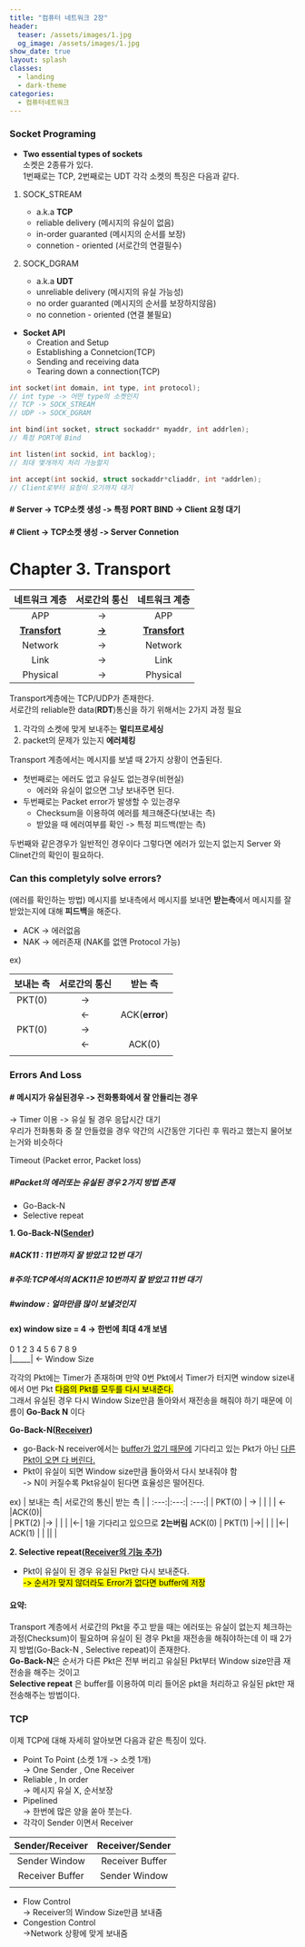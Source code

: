 ```yaml
---
title: "컴퓨터 네트워크 2장"
header:
  teaser: /assets/images/1.jpg
  og_image: /assets/images/1.jpg
show_date: true
layout: splash
classes:
  - landing
  - dark-theme
categories:
  - 컴퓨터네트워크
---      
```



### Socket Programing
- **Two essential types of sockets**  
소켓은 2종류가 있다.  
1번째로는 TCP, 2번째로는 UDT 각각 소켓의 특징은 다음과 같다.

1. SOCK_STREAM 
    - a.k.a **TCP**
    - reliable delivery (메시지의 유실이 없음)
    - in-order guaranted (메시지의 순서를 보장)
    - connetion - oriented (서로간의 연결필수)

2. SOCK_DGRAM
    - a.k.a **UDT**
    - unreliable delivery (메시지의 유실 가능성)
    - no order guaranted (메시지의 순서를 보장하지않음)
    - no connetion - oriented (연결 불필요)



- **Socket API**
    - Creation and Setup
    - Establishing a Connetcion(TCP)
    - Sending and receiving data
    - Tearing down a connection(TCP)

```c++
int socket(int domain, int type, int protocol);
// int type -> 어떤 type의 소켓인지 
// TCP -> SOCK_STREAM
// UDP -> SOCK_DGRAM

int bind(int socket, struct sockaddr* myaddr, int addrlen);
// 특정 PORT에 Bind

int listen(int sockid, int backlog);
// 최대 몇개까지 처리 가능할지

int accept(int sockid, struct sockaddr*cliaddr, int *addrlen);
// Client로부터 요청이 오기까지 대기
```

#### # Server -> TCP소켓 생성 -> 특정 PORT BIND -> Client 요청 대기
#### # Client -> TCP소켓 생성 -> Server Connetion


# **Chapter 3. Transport**

| 네트워크 계층 |  서로간의 통신|     네트워크 계층 |
| :---:|:---:| :---:|
| APP         |   ->       | APP |
|<u>**Transfort**</u>| <u>**->**</u>  |<u>**Transfort**</u>|  
| Network |-> |Network | 
| Link |->|   Link |
| Physical |->|   Physical |

Transport계층에는 TCP/UDP가 존재한다.  
서로간의 reliable한 data(**RDT**)통신을 하기 위해서는 2가지 과정 필요
1. 각각의 소켓에 맞게 보내주는 **멀티프로세싱**
2. packet의 문제가 있는지 **에러체킹**

Transport 계층에서는 메시지를 보낼 때 2가지 상황이 연출된다.  
- 첫번째로는 에러도 없고 유실도 없는경우(비현실)
    - 에러와 유실이 없으면 그냥 보내주면 된다.
- 두번째로는 Packet error가 발생할 수 있는경우
    - Checksum을 이용하여 에러를 체크해준다(보내는 측)
    - 받았을 때 에러여부를 확인 -> 특정 피드백(받는 측)

두번째와 같은경우가 일반적인 경우이다 그렇다면 에러가 있는지 없는지 Server 와 Clinet간의 확인이 필요하다.

### Can this completyly solve errors?
(에러를 확인하는 방법)
메시지를 보내측에서 메시지를 보내면 **받는측**에서 메시지를 잘 받았는지에 대해 **피드백**을 해준다.
- ACK -> 에러없음
- NAK -> 에러존재 (NAK를 없앤 Protocol 가능)

ex)

| 보내는 측|  서로간의 통신|     받는 측 |
| :---:|:---:| :---:|
| PKT(0)         |   ->      | |
|         |  <-|ACK(**error**)|  
| PKT(0) |-> | | 
| |<-|   ACK(0)
|  ||    |

### Errors And Loss
#### # 메시지가 유실된경우 -> 전화통화에서 잘 안들리는 경우
-> Timer 이용 -> 유실 될 경우 응답시간 대기  
우리가 전화통화 중 잘 안들렸을 경우 약간의 시간동안 기다린 후 뭐라고 했는지 물어보는거와 비슷하다

Timeout (Packet error, Packet loss)  
##### #Packet의 에러또는 유실된 경우 2가지 방법 존재
* Go-Back-N
* Selective repeat

**1. Go-Back-N(<u>Sender</u>)**
##### #ACK11 : 11번까지 잘 받았고 12번 대기
##### #주의:TCP에서의 ACK11은 10번까지 잘 받았고 11번 대기

##### #window : 얼마만큼 많이 보낼것인지
#### ex) window size = 4 -> 한번에 최대 4개 보냄 
0 1 2 3 4 5 6 7 8 9   
|_____| <- Window Size 

각각의 Pkt에는 Timer가 존재하며 만약 0번 Pkt에서 Timer가
터지면 window size내에서 0번 Pkt <mark>다음의 Pkt를 모두를 다시 보내준다.</mark>   
그래서 유실된 경우 다시 Window Size만큼 돌아와서 재전송을 해줘야 하기 때문에 이름이 **Go-Back N** 이다

**Go-Back-N(<u>Receiver</u>)**

- go-Back-N receiver에서는 <u>buffer가 없기 때문에</u>
기다리고 있는 Pkt가 아닌 <u>다른 Pkt이 오면 다 버린다.</u>
- Pkt이 유실이 되면 Window size만큼 돌아와서 다시 보내줘야 함   
-> N이 커질수록 Pkt유실이 된다면 효율성은 떨어진다.


ex)
| 보내는 측|  서로간의 통신|     받는 측 |
| :---:|:---:| :---:|
| PKT(0)         |   ->      | |
|         |  <-|ACK(0)|  
| PKT(2) |-> | | 
| |<-|   1을 기다리고 있으므로 **2는버림** ACK(0) 
| PKT(1) |->|     |
|  |<-|  ACK(1)   |
|  ||     |

**2. Selective repeat(<u>Receiver의 기능 추가</u>)**
- Pkt이 유실이 된 경우 유실된 Pkt만 다시 보내준다.  
<mark>-> 순서가 맞지 않더라도 Error가 없다면 buffer에 저장</mark>

#### 요약:  
 Transport 계층에서 서로간의 Pkt을 주고 받을 때는 에러또는 유실이 없는지 체크하는 과정(Checksum)이 필요하며 유실이 된 경우 Pkt을 재전송을 해줘야하는데 이 때 2가지 방법(Go-Back-N , Selective repeat)이 존재한다.    
**Go-Back-N**은 순서가 다른 Pkt은 전부 버리고 유실된 Pkt부터 Window size만큼 재전송을 해주는 것이고   
**Selective repeat** 은 buffer를 이용하여 미리 들어온 pkt을 처리하고 유실된 pkt만 재전송해주는 방법이다.


### TCP
이제 TCP에 대해 자세히 알아보면 다음과 같은 특징이 있다.
- Point To Point (소켓 1개 -> 소켓 1개)  
-> One Sender , One Receiver
- Reliable , In order  
-> 메시지 유실 X, 순서보장
- Pipelined  
-> 한번에 많은 양을 쏟아 붓는다.
- 각각이 Sender 이면서 Receiver

| Sender/Receiver|Receiver/Sender|
| :---:|:---:| 
|Sender Window   |Receiver Buffer |
|Receiver Buffer  |Sender Window|  
|  ||     |

- Flow Control  
-> Receiver의 Window Size만큼 보내줌
- Congestion Control  
->Network 상황에 맞게 보내줌

